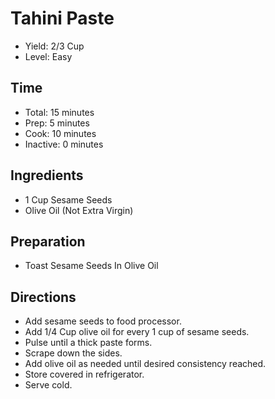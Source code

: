 # Tahini Paste

* Yield: 2/3 Cup
* Level: Easy

## Time

* Total: 15 minutes
* Prep: 5 minutes
* Cook: 10 minutes
* Inactive: 0 minutes

## Ingredients

* 1 Cup Sesame Seeds
* Olive Oil (Not Extra Virgin)

## Preparation

* Toast Sesame Seeds In Olive Oil

## Directions

* Add sesame seeds to food processor.
* Add 1/4 Cup olive oil for every 1 cup of sesame seeds.
* Pulse until a thick paste forms.
* Scrape down the sides.
* Add olive oil as needed until desired consistency reached.
* Store covered in refrigerator.
* Serve cold.